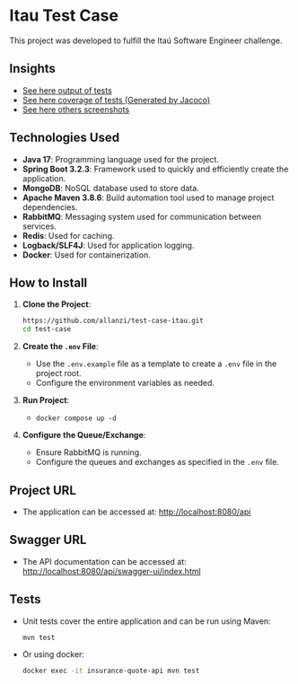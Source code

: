 # Itau Test Case

This project was developed to fulfill the Itaú Software Engineer challenge.

## Insights
- [See here output of tests](https://github.com/allanzi/test-case-itau/blob/main/test-case-additional/test-output.txt)
- [See here coverage of tests (Generated by Jacoco)](https://github.com/allanzi/test-case-itau/blob/main/test-case-additional/Pasted%20Graphic.png)
- [See here others screenshots](https://github.com/allanzi/test-case-itau/tree/main/test-case-additional/screenshots)

## Technologies Used

- **Java 17**: Programming language used for the project.
- **Spring Boot 3.2.3**: Framework used to quickly and efficiently create the application.
- **MongoDB**: NoSQL database used to store data.
- **Apache Maven 3.8.6**: Build automation tool used to manage project dependencies.
- **RabbitMQ**: Messaging system used for communication between services.
- **Redis**: Used for caching.
- **Logback/SLF4J**: Used for application logging.
- **Docker**: Used for containerization.

## How to Install

1. **Clone the Project**:
    ```sh
    https://github.com/allanzi/test-case-itau.git
    cd test-case
    ```

2. **Create the `.env` File**:
    - Use the `.env.example` file as a template to create a `.env` file in the project root.
    - Configure the environment variables as needed.

3. **Run Project**:
    - `docker compose up -d`

4. **Configure the Queue/Exchange**:
    - Ensure RabbitMQ is running.
    - Configure the queues and exchanges as specified in the `.env` file.

## Project URL

- The application can be accessed at: [http://localhost:8080/api](http://localhost:8080/api)

## Swagger URL

- The API documentation can be accessed at: [http://localhost:8080/api/swagger-ui/index.html](http://localhost:8080/api/swagger-ui/index.html)

## Tests

- Unit tests cover the entire application and can be run using Maven:
    ```sh
    mvn test
    ```
- Or using docker:
    ```sh
    docker exec -it insurance-quote-api mvn test
    ```